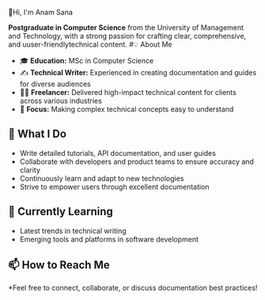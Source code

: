  👋Hi, I'm Anam Sana

**Postgraduate in Computer Science** from the University of Management and Technology, with a strong passion for crafting clear, comprehensive, and uuser-friendlytechnical content.
#💡 About Me

- 🎓 **Education:** MSc in Computer Science
- ✍️ **Technical Writer:** Experienced in creating documentation and guides for diverse audiences
- 🧑‍💻 **Freelancer:** Delivered high-impact technical content for clients across various industries
- 💬 **Focus:** Making complex technical concepts easy to understand

## 🚀 What I Do

- Write detailed tutorials, API documentation, and user guides
- Collaborate with developers and product teams to ensure accuracy and clarity
- Continuously learn and adapt to new technologies
- Strive to empower users through excellent documentation

## 🌱 Currently Learning

- Latest trends in technical writing
- Emerging tools and platforms in software development

## 📫 How to Reach Me

*Feel free to connect, collaborate, or discuss documentation best practices! 
